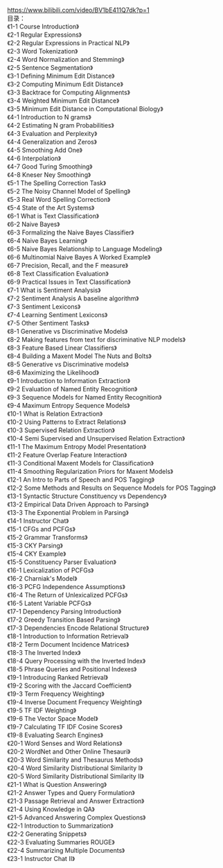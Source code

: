 https://www.bilibili.com/video/BV1bE411Q7dk?p=1
<br/>
目录：<br/>
《1-1 Course Introduction》<br/>
《2-1 Regular Expressions》<br/>
《2-2 Regular Expressions in Practical NLP》<br/>
《2-3 Word Tokenization》<br/>
《2-4 Word Normalization and Stemming》<br/>
《2-5 Sentence Segmentation》<br/>
《3-1 Defining Minimum Edit Distance》<br/>
《3-2 Computing Minimum Edit Distance》<br/>
《3-3 Backtrace for Computing Alignments》<br/>
《3-4 Weighted Minimum Edit Distance》<br/>
《3-5 Minimum Edit Distance in Computational Biology》<br/>
《4-1 Introduction to N grams》<br/>
《4-2 Estimating N gram Probabilities》<br/>
《4-3 Evaluation and Perplexity》<br/>
《4-4 Generalization and Zeros》<br/>
《4-5 Smoothing Add One》<br/>
《4-6 Interpolation》<br/>
《4-7 Good Turing Smoothing》<br/>
《4-8 Kneser Ney Smoothing》<br/>
《5-1 The Spelling Correction Task》<br/>
《5-2 The Noisy Channel Model of Spelling》<br/>
《5-3 Real Word Spelling Correction》<br/>
《5-4 State of the Art Systems》<br/>
《6-1 What is Text Classification》<br/>
《6-2 Naive Bayes》<br/>
《6-3 Formalizing the Naive Bayes Classifier》<br/>
《6-4 Naive Bayes Learning》<br/>
《6-5 Naive Bayes Relationship to Language Modeling》<br/>
《6-6 Multinomial Naive Bayes A Worked Example》<br/>
《6-7 Precision, Recall, and the F measure》<br/>
《6-8 Text Classification Evaluation》<br/>
《6-9 Practical Issues in Text Classification》<br/>
《7-1 What is Sentiment Analysis》<br/>
《7-2 Sentiment Analysis A baseline algorithm》<br/>
《7-3 Sentiment Lexicons》<br/>
《7-4 Learning Sentiment Lexicons》<br/>
《7-5 Other Sentiment Tasks》<br/>
《8-1 Generative vs Discriminative Models》<br/>
《8-2 Making features from text for discriminative NLP models》<br/>
《8-3 Feature Based Linear Classifiers》<br/>
《8-4 Building a Maxent Model The Nuts and Bolts》<br/>
《8-5 Generative vs Discriminative models》<br/>
《8-6 Maximizing the Likelihood》<br/>
《9-1 Introduction to Information Extraction》<br/>
《9-2 Evaluation of Named Entity Recognition》<br/>
《9-3 Sequence Models for Named Entity Recognition》<br/>
《9-4 Maximum Entropy Sequence Models》<br/>
《10-1 What is Relation Extraction》<br/>
《10-2 Using Patterns to Extract Relations》<br/>
《10-3 Supervised Relation Extraction》<br/>
《10-4 Semi Supervised and Unsupervised Relation Extraction》<br/>
《11-1 The Maximum Entropy Model Presentation》<br/>
《11-2 Feature Overlap Feature Interaction》<br/>
《11-3 Conditional Maxent Models for Classification》<br/>
《11-4 Smoothing Regularization Priors for Maxent Models》<br/>
《12-1 An Intro to Parts of Speech and POS Tagging》<br/>
《12-2 Some Methods and Results on Sequence Models for POS Tagging》<br/>
《13-1 Syntactic Structure Constituency vs Dependency》<br/>
《13-2 Empirical Data Driven Approach to Parsing》<br/>
《13-3 The Exponential Problem in Parsing》<br/>
《14-1 Instructor Chat》<br/>
《15-1 CFGs and PCFGs》<br/>
《15-2 Grammar Transforms》<br/>
《15-3 CKY Parsing》<br/>
《15-4 CKY Example》<br/>
《15-5 Constituency Parser Evaluation》<br/>
《16-1 Lexicalization of PCFGs》<br/>
《16-2 Charniak's Model》<br/>
《16-3 PCFG Independence Assumptions》<br/>
《16-4 The Return of Unlexicalized PCFGs》<br/>
《16-5 Latent Variable PCFGs》<br/>
《17-1 Dependency Parsing Introduction》<br/>
《17-2 Greedy Transition Based Parsing》<br/>
《17-3 Dependencies Encode Relational Structure》<br/>
《18-1 Introduction to Information Retrieval》<br/>
《18-2 Term Document Incidence Matrices》<br/>
《18-3 The Inverted Index》<br/>
《18-4 Query Processing with the Inverted Index》<br/>
《18-5 Phrase Queries and Positional Indexes》<br/>
《19-1 Introducing Ranked Retrieval》<br/>
《19-2 Scoring with the Jaccard Coefficient》<br/>
《19-3 Term Frequency Weighting》<br/>
《19-4 Inverse Document Frequency Weighting》<br/>
《19-5 TF IDF Weighting》<br/>
《19-6 The Vector Space Model》<br/>
《19-7 Calculating TF IDF Cosine Scores》<br/>
《19-8 Evaluating Search Engines》<br/>
《20-1 Word Senses and Word Relations》<br/>
《20-2 WordNet and Other Online Thesauri》<br/>
《20-3 Word Similarity and Thesaurus Methods》<br/>
《20-4 Word Similarity Distributional Similarity I》<br/>
《20-5 Word Similarity Distributional Similarity II》<br/>
《21-1 What is Question Answering》<br/>
《21-2 Answer Types and Query Formulation》<br/>
《21-3 Passage Retrieval and Answer Extraction》<br/>
《21-4 Using Knowledge in QA》<br/>
《21-5 Advanced Answering Complex Questions》<br/>
《22-1 Introduction to Summarization》<br/>
《22-2 Generating Snippets》<br/>
《22-3 Evaluating Summaries ROUGE》<br/>
《22-4 Summarizing Multiple Documents》<br/>
《23-1 Instructor Chat II》<br/>
